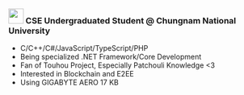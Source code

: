 ### <img src="/0x00000FF/0x00000FF/blob/master/images.png" height="30" /> CSE Undergraduated Student @ Chungnam National University
* C/C++/C#/JavaScript/TypeScript/PHP
* Being specialized .NET Framework/Core Development
* Fan of Touhou Project, Especially Patchouli Knowledge <3
* Interested in Blockchain and E2EE
* Using GIGABYTE AERO 17 KB
